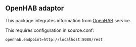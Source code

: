 ## OpenHAB adaptor

This package integrates information from [OpenHAB](http://www.openhab.org/) service.

This requires configuration in source.conf:

```
openhab.endpoint=http://localhost:8080/rest
```